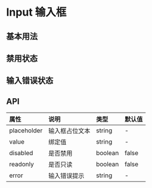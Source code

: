 # Input 输入框

## 基本用法

<Common-Democode title="" description="">
  <input-demo1 />
  <highlight-code slot="codeText" lang="vue">
    <template>
        <div>
            <m-input placeholder="请输入"></m-input>
        </div>
    </template>
  </highlight-code>
</Common-Democode>

## 禁用状态

<Common-Democode title="" description="通过 disabled 属性指定是否禁用 input 组件">
  <input-demo2 />
  <highlight-code slot="codeText" lang="vue">
    <template>
        <div>
            <m-input placeholder="请输入" disabled v-model="inputValue"></m-input>
        </div>
    </template>
    <script>
        export default {
            data() {
                return {
                    inputValue: ''
                }
            }
        }
    </script>
  </highlight-code>
</Common-Democode>

## 输入错误状态

<Common-Democode title="" description="">
  <input-demo3 />
  <highlight-code slot="codeText" lang="vue">
    <template>
        <div>
            <m-input placeholder="请输入" error="请输入正确的电话号码"></m-input>
        </div>
    </template>
    <script>
        export default {
            data() {
                return {
                    errorMsg: '请输入正确的电话号码'
                }
            }
        }
    </script>
  </highlight-code>
</Common-Democode>

## API

| 属性 | 说明 | 类型 | 默认值 |
| :--- | :--- | :--- | :--- |
| placeholder | 输入框占位文本 | string | - |
| value | 绑定值 | string | - |
| disabled | 是否禁用 | boolean | false |
| readonly | 是否只读 | boolean | false |
| error | 输入错误提示 | string | - |